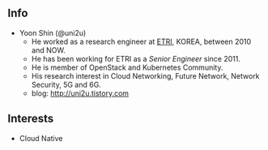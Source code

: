## Info
- Yoon Shin (@uni2u)
  - He worked as a research engineer at [ETRI](https://etri.re.kr/eng/main/main.etri), KOREA, between 2010 and NOW.
  - He has been working for ETRI as a _Senior Engineer_ since 2011.
  - He is member of OpenStack and Kubernetes Community.
  - His research interest in Cloud Networking, Future Network, Network Security, 5G and 6G.
  - blog: http://uni2u.tistory.com

## Interests
- Cloud Native

